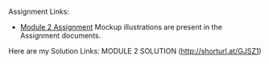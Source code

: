 Assignment Links:
- [Module 2 Assignment](http://goo.gl/4Blt4G)
Mockup illustrations are present in the Assignment documents.

Here are my Solution Links: 
MODULE 2 SOLUTION (http://shorturl.at/GJSZ1)
